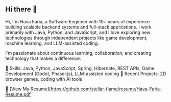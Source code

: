 ## Hi there 👋

Hi, I'm Hava Faria, a Software Engineer with 10+ years of experience building scalable backend systems and full-stack applications.
I work primarily with Java, Python, and JavaScript, and I love exploring new technologies through independent projects like game development, machine learning, and LLM-assisted coding.

I'm passionate about continuous learning, collaboration, and creating technology that makes a difference.

🔧 Skills: Java, Python, JavaScript, Spring, Hibernate, REST APIs, Game Development (Godot, Phaser.js), LLM-assisted coding
🚀 Recent Projects: 2D browser games, coding with AI tools

📄 [View My Resume](https://github.com/stellar-flame/resume/Hava-Faria-Resume.pdf
